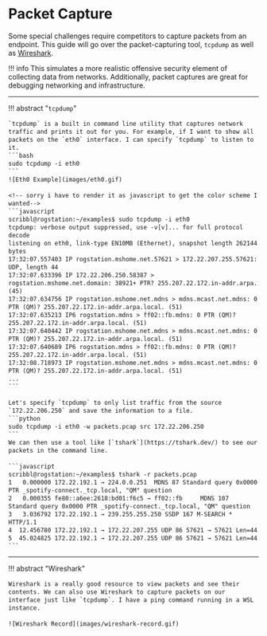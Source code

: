 # Packet Capture

Some special challenges require competitors to capture packets from an endpoint. This guide will go over the packet-capturing tool, `tcpdump` as well as [Wireshark](https://www.wireshark.org/download.html).

!!! info
    This simulates a more realistic offensive security element of collecting data from networks. Additionally, packet captures are great for debugging networking and infrastructure. 

---

!!! abstract "`tcpdump`"

    `tcpdump` is a built in command line utility that captures network traffic and prints it out for you. For example, if I want to show all packets on the `eth0` interface. I can specify `tcpdump` to listen to it.
    ```bash
    sudo tcpdump -i eth0
    ```
    ![Eth0 Example](images/eth0.gif)

    <!-- sorry i have to render it as javascript to get the color scheme I wanted-->
    ```javascript
    scribbl@rogstation:~/examples$ sudo tcpdump -i eth0
    tcpdump: verbose output suppressed, use -v[v]... for full protocol decode
    listening on eth0, link-type EN10MB (Ethernet), snapshot length 262144 bytes
    17:32:07.557403 IP rogstation.mshome.net.57621 > 172.22.207.255.57621: UDP, length 44
    17:32:07.633396 IP 172.22.206.250.58387 > rogstation.mshome.net.domain: 38921+ PTR? 255.207.22.172.in-addr.arpa. (45)
    17:32:07.634756 IP rogstation.mshome.net.mdns > mdns.mcast.net.mdns: 0 PTR (QM)? 255.207.22.172.in-addr.arpa.local. (51)
    17:32:07.635213 IP6 rogstation.mdns > ff02::fb.mdns: 0 PTR (QM)? 255.207.22.172.in-addr.arpa.local. (51)
    17:32:07.640442 IP rogstation.mshome.net.mdns > mdns.mcast.net.mdns: 0 PTR (QM)? 255.207.22.172.in-addr.arpa.local. (51)
    17:32:07.640689 IP6 rogstation.mdns > ff02::fb.mdns: 0 PTR (QM)? 255.207.22.172.in-addr.arpa.local. (51)
    17:32:08.718973 IP rogstation.mshome.net.mdns > mdns.mcast.net.mdns: 0 PTR (QM)? 255.207.22.172.in-addr.arpa.local. (51)
    ...
    ```

    Let's specify `tcpdump` to only list traffic from the source `172.22.206.250` and save the information to a file.
    ```python
    sudo tcpdump -i eth0 -w packets.pcap src 172.22.206.250 
    ```
    We can then use a tool like [`tshark`](https://tshark.dev/) to see our packets in the command line.

    ```javascript
    scribbl@rogstation:~/examples$ tshark -r packets.pcap
    1   0.000000 172.22.192.1 → 224.0.0.251  MDNS 87 Standard query 0x0000 PTR _spotify-connect._tcp.local, "QM" question
    2   0.000355 fe80::a6ee:2618:bd01:f6c5 → ff02::fb     MDNS 107 Standard query 0x0000 PTR _spotify-connect._tcp.local, "QM" question
    3   3.036792 172.22.192.1 → 239.255.255.250 SSDP 167 M-SEARCH * HTTP/1.1
    4  12.456780 172.22.192.1 → 172.22.207.255 UDP 86 57621 → 57621 Len=44
    5  45.024825 172.22.192.1 → 172.22.207.255 UDP 86 57621 → 57621 Len=44
    ```

---

!!! abstract "Wireshark"

    Wireshark is a really good resource to view packets and see their contents. We can also use Wireshark to capture packets on our interface just like `tcpdump`. I have a ping command running in a WSL instance.

    ![Wireshark Record](images/wireshark-record.gif)